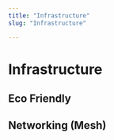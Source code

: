 ```yaml
---
title: "Infrastructure"
slug: "Infrastructure"

---
```


# Infrastructure

## Eco Friendly

## Networking (Mesh)
